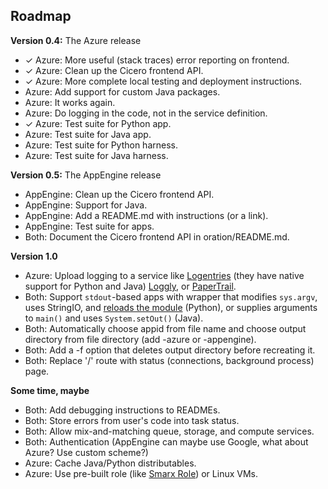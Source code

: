 ## Roadmap

**Version 0.4:** The Azure release

 - ✓ Azure: More useful (stack traces) error reporting on frontend.
 - ✓ Azure: Clean up the Cicero frontend API.
 - ✓ Azure: More complete local testing and deployment instructions.
 - Azure: Add support for custom Java packages.
 - Azure: It works again.
 - Azure: Do logging in the code, not in the service definition.
 - ✓ Azure: Test suite for Python app.
 - Azure: Test suite for Java app.
 - Azure: Test suite for Python harness.
 - Azure: Test suite for Java harness.

**Version 0.5:** The AppEngine release
 - AppEngine: Clean up the Cicero frontend API.
 - AppEngine: Support for Java.
 - AppEngine: Add a README.md with instructions (or a link).
 - AppEngine: Test suite for apps.
 - Both: Document the Cicero frontend API in oration/README.md.

**Version 1.0**

 - Azure: Upload logging to a service like [Logentries][] (they have native
   support for Python and Java) [Loggly][], or [PaperTrail][].
 - Both: Support `stdout`-based apps with wrapper that modifies `sys.argv`,
   uses StringIO, and [reloads the module][] (Python), or supplies arguments
   to `main()` and uses `System.setOut()` (Java).
 - Both: Automatically choose appid from file name and choose output
   directory from file directory (add -azure or -appengine).
 - Both: Add a -f option that deletes output directory before recreating it.
 - Both: Replace '/' route with status (connections, background process) page.

  [logentries]: http://logentries.com/
  [loggly]: http://loggly.com/
  [papertrail]: http://papertrailapp.com/
  [reloads the module]: http://stackoverflow.com/q/6507896

**Some time, maybe**

 - Both: Add debugging instructions to READMEs.
 - Both: Store errors from user's code into task status.
 - Both: Allow mix-and-matching queue, storage, and compute services.
 - Both: Authentication (AppEngine can maybe use Google, what about Azure? Use
   custom scheme?)
 - Azure: Cache Java/Python distributables.
 - Azure: Use pre-built role (like [Smarx Role][]) or Linux VMs.

  [smarx role]: http://smarxrole.codeplex.com/

